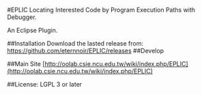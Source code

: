 #EPLIC 
Locating Interested Code by Program Execution Paths with Debugger.

An Eclipse Plugin.

##Installation
Download the lasted release from:
https://github.com/eternnoir/EPLIC/releases
##Develop



##Main Site
[http://oolab.csie.ncu.edu.tw/wiki/index.php/EPLIC](http://oolab.csie.ncu.edu.tw/wiki/index.php/EPLIC)


##License:
LGPL 3 or later
